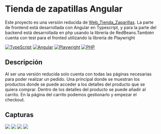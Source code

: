 # Tienda de zapatillas Angular
Este proyecto es una versión reducida de [Web_Tienda_Zaparillas](https://github.com/IgnacioLF/Web_Tienda_Zapatillas). 
La parte de frontend está desarrollada con Angular en Typescript, y para la parte del backend está desarrollada en php usando la librería de RedBeans.También cuenta con test para el fronted utilizando la librería de Playwright

[![TypeScript](https://img.shields.io/badge/typescript-%23007ACC.svg?style=for-the-badge&logo=typescript&logoColor=white)](https://www.typescriptlang.org/)
[![Angular](https://img.shields.io/badge/angular-%23DD0031.svg?style=for-the-badge&logo=angular&logoColor=white)](https://angular.io/)
[![Playwright](https://img.shields.io/badge/playwright-%23181717.svg?style=for-the-badge&logo=playwright&logoColor=green)](https://playwright.dev/)
[![PHP](https://img.shields.io/badge/php-%23777BB4.svg?style=for-the-badge&logo=php&logoColor=white)](https://www.php.net/)

## Descripción
Al ser una versión reducida solo cuenta con todas las páginas necesarias para poder realizar un pedido. Una principal donde se muestran los productos donde se puede acceder a los detalles del producto que se quiera comprar. Dentro de los detalles del producto se puede añadir al carrito. En la página del carrito podemos gestionarlo y empezar el checkout. 

## Capturas
<img src="https://i.imgur.com/T4DPRBj.png">
<img src="https://i.imgur.com/8sfPfEn.png">
<img src="https://i.imgur.com/vociOhI.png">
<img src="https://i.imgur.com/2lYrmGo.png">
